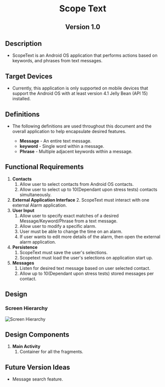 <h1 align="center"> Scope Text</h1> 
 
<h2 align="center"> Version 1.0</h2> 
 
## Description 
* ScopeText is an Android OS application that performs actions based on keywords, and phrases from text messages.

## Target Devices
* Currently, this application is only supported on mobile devices that support the Android OS with at least version 4.1 Jelly Bean (API 15) installed.

## Definitions
* The following definitions are used throughout this document and the overall application to help encapsulate desired features.

  * **Message** - An entire text message.
  * **keyword** - Single word within a message.
  * **Phrase** -  Multiple adjacent keywords within a message.
 
## Functional Requirements
1. **Contacts** 
   1. Allow user to select contacts from Android OS contacts.
   2. Allow user to select up to 10(Dependant upon stress tests) contacts simultaneously.
2. **External Application Interface**
   2. ScopeText must interact with one external Alarm application.
3. **User Input**
   1. Allow user to specify exact matches of a desired Message/Keyword/Phrase from a text message.
   2. Allow user to modify a specific alarm.
   3. User must be able to change the time on an alarm.
   4. If user wants to edit more details of the alarm, then open the external alarm application.
4. **Persistence**
   1. ScopeText must save the user's selections.
   2. Scopetext must load the user's selections on application start up.
6. **Messages**
   1. Listen for desired text message based on user selected contact.
   2. Allow up to 10(Dependant upon stress tests) stored messages per contact.

## Design
<h3>Screen Hierarchy</h3>
<img src="docs/ScopeTextScreenHierarchy.png" alt="Screen Hierarchy" align="middle">

## Design Components
1. **Main Activity**
	1. Container for all the fragments.
	
## Future Version Ideas
* Message search feature.
